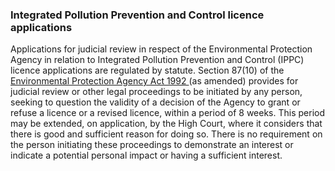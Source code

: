 ###  Integrated Pollution Prevention and Control licence applications

Applications for judicial review in respect of the Environmental Protection
Agency in relation to Integrated Pollution Prevention and Control (IPPC)
licence applications are regulated by statute. Section 87(10) of the [
Environmental Protection Agency Act 1992
](http://www.irishstatutebook.ie/1992/en/act/pub/0007/index.html) (as amended)
provides for judicial review or other legal proceedings to be initiated by any
person, seeking to question the validity of a decision of the Agency to grant
or refuse a licence or a revised licence, within a period of 8 weeks. This
period may be extended, on application, by the High Court, where it considers
that there is good and sufficient reason for doing so. There is no requirement
on the person initiating these proceedings to demonstrate an interest or
indicate a potential personal impact or having a sufficient interest.
